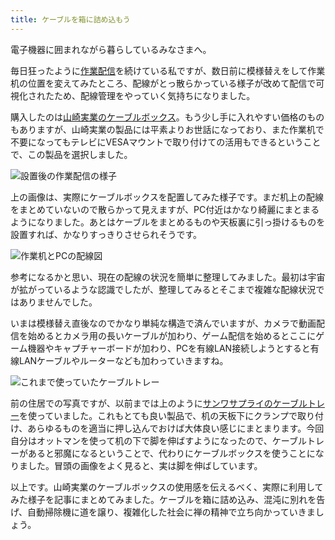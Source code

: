```yaml
---
title: ケーブルを箱に詰め込もう
---
```

電子機器に囲まれながら暮らしているみなさまへ。

毎日狂ったように[作業配信](https://www.youtube.com/c/r7kamura)を続けている私ですが、数日前に模様替えをして作業机の位置を変えてみたところ、配線がとっ散らかっている様子が改めて配信で可視化されたため、配線管理をやっていく気持ちになりました。

購入したのは[山崎実業のケーブルボックス](https://www.amazon.co.jp/dp/B0846DPNPP)。もう少し手に入れやすい価格のものもありますが、山崎実業の製品には平素よりお世話になっており、また作業机で不要になってもテレビにVESAマウントで取り付けての活用もできるということで、この製品を選択しました。

![](https://lh6.googleusercontent.com/oqEl5R_NBYcbfN8FHSEJMWshhOaTr2GDBlWxJG5V5VQbUSPgMPZFOgaXlLHN83-jHmZIwOX34SR_wudbFGxMpAuDcgxYS0tHFWmW2GDzYWNmAYXWjMY2-2x2fk1EteYptvJITXO-5KcOYcZ2lSFfzg "設置後の作業配信の様子")

上の画像は、実際にケーブルボックスを配置してみた様子です。まだ机上の配線をまとめていないので散らかって見えますが、PC付近はかなり綺麗にまとまるようになりました。あとはケーブルをまとめるものや天板裏に引っ掛けるものを設置すれば、かなりすっきりさせられそうです。

![](https://lh6.googleusercontent.com/8l2DjA1Gt8DI3KDRU8zqwapPZe_CLybVQZEOqUFO-NrZiFcykT7arwNBYlOG_vF6neSVFkd6H1VPA-oe-hCBg4StLXOBft1spObQuXui-ImOCl3OTZZ_BcODlYVhQaAjzK8pSzcbjOe9aKGrdKlxFw "作業机とPCの配線図")

参考になるかと思い、現在の配線の状況を簡単に整理してみました。最初は宇宙が拡がっているような認識でしたが、整理してみるとそこまで複雑な配線状況ではありませんでした。

いまは模様替え直後なのでかなり単純な構造で済んでいますが、カメラで動画配信を始めるとカメラ用の長いケーブルが加わり、ゲーム配信を始めるとここにゲーム機器やキャプチャーボードが加わり、PCを有線LAN接続しようとすると有線LANケーブルやルーターなども加わっていきますね。

![](https://lh6.googleusercontent.com/Kv5as8Lk2aalTYBb0z1wEfe28ToyO9Hepnem-OWLM1uMCrGyPYZhhHzmbErO64iPtHuaT3pw6i4FQeDFCQCxhyAncmDg7oc4F1kplLPDJS0ageAuF1EY8OMHyS1JAAqSgSz5Eevcm_Qa8TBvzYAgIg "これまで使っていたケーブルトレー")

前の住居での写真ですが、以前までは上のように[サンワサプライのケーブルトレー](https://www.amazon.co.jp/dp/B01N6B5ST9)を使っていました。これもとても良い製品で、机の天板下にクランプで取り付け、あらゆるものを適当に押し込んでおけば大体良い感じにまとまります。今回自分はオットマンを使って机の下で脚を伸ばすようになったので、ケーブルトレーがあると邪魔になるということで、代わりにケーブルボックスを使うことになりました。冒頭の画像をよく見ると、実は脚を伸ばしています。

以上です。山崎実業のケーブルボックスの使用感を伝えるべく、実際に利用してみた様子を記事にまとめてみました。ケーブルを箱に詰め込み、混沌に別れを告げ、自動掃除機に道を譲り、複雑化した社会に禅の精神で立ち向かっていきましょう。
